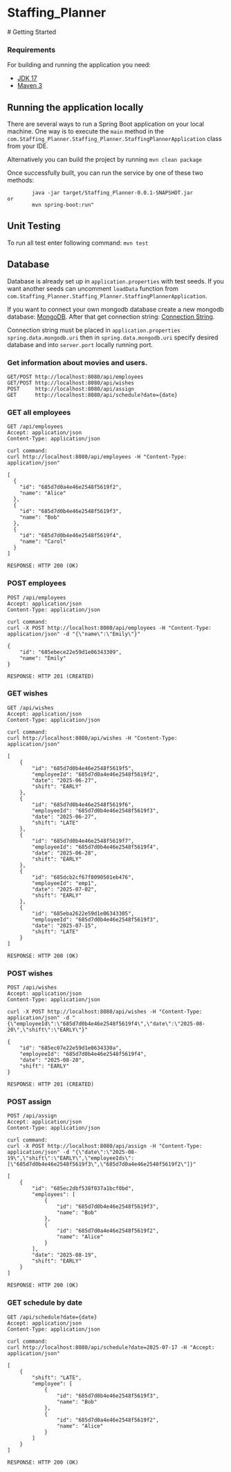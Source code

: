 # Staffing_Planner
﻿# Getting Started

### Requirements
For building and running the application you need:

- [JDK 17](https://www.oracle.com/java/technologies/downloads/#java17)
- [Maven 3](https://maven.apache.org)

## Running the application locally

There are several ways to run a Spring Boot application on your local machine. One way is to execute the `main` method in the `com.Staffing_Planner.Staffing_Planner.StaffingPlannerApplication` class from your IDE.

Alternatively you can build the project by running ```mvn clean package```

Once successfully built, you can run the service by one of these two methods:
```
        java -jar target/Staffing_Planner-0.0.1-SNAPSHOT.jar
or
        mvn spring-boot:run"
```

## Unit Testing
To run all test enter following command: ``` mvn test ```

## Database
Database is already set up in `application.properties` with test seeds.
If you want another seeds can uncomment `loadData` function from  `com.Staffing_Planner.Staffing_Planner.StaffingPlannerApplication`.

If you want to connect your own mongodb database create a new mongodb database:
[MongoDB](https://www.mongodb.com/resources/products/fundamentals/create-database).
After that get connection string: 
[Connection String](https://www.mongodb.com/basics/mongodb-connection-string).

Connection string must be placed in `application.properties` `spring.data.mongodb.uri` then in `spring.data.mongodb.uri` specify desired database and into `server.port` locally running port.

### Get information about movies and users.

```
GET/POST http://localhost:8080/api/employees 
GET/POST http://localhost:8080/api/wishes
POST     http://localhost:8080/api/assign
GET      http://localhost:8080/api/schedule?date={date}
```

### GET all employees 

```
GET /api/employees 
Accept: application/json
Content-Type: application/json

curl command:
curl http://localhost:8080/api/employees -H "Content-Type: application/json"

[
  {
    "id": "685d7d0a4e46e2548f5619f2",
    "name": "Alice"
  },
  {
    "id": "685d7d0b4e46e2548f5619f3",
    "name": "Bob"
  },
  {
    "id": "685d7d0b4e46e2548f5619f4",
    "name": "Carol"
  }
]

RESPONSE: HTTP 200 (OK)
```

### POST employees

```
POST /api/employees 
Accept: application/json
Content-Type: application/json

curl command:
curl -X POST http://localhost:8080/api/employees -H "Content-Type: application/json" -d "{\"name\":\"Emily\"}"

{
	"id": "685ebece22e59d1e06343309",
	"name": "Emily"
}

RESPONSE: HTTP 201 (CREATED)
```

### GET wishes 
```
GET /api/wishes 
Accept: application/json
Content-Type: application/json

curl command:
curl http://localhost:8080/api/wishes -H "Content-Type: application/json"

[
    {
        "id": "685d7d0b4e46e2548f5619f5",
        "employeeId": "685d7d0a4e46e2548f5619f2",
        "date": "2025-06-27",
        "shift": "EARLY"
    },
    {
        "id": "685d7d0b4e46e2548f5619f6",
        "employeeId": "685d7d0b4e46e2548f5619f3",
        "date": "2025-06-27",
        "shift": "LATE"
    },
    {
        "id": "685d7d0b4e46e2548f5619f7",
        "employeeId": "685d7d0b4e46e2548f5619f4",
        "date": "2025-06-28",
        "shift": "EARLY"
    },
    {
        "id": "685dcb2cf67f8090501eb476",
        "employeeId": "emp1",
        "date": "2025-07-02",
        "shift": "EARLY"
    },
    {
        "id": "685eba2622e59d1e06343305",
        "employeeId": "685d7d0b4e46e2548f5619f3",
        "date": "2025-07-15",
        "shift": "LATE"
    }
]

RESPONSE: HTTP 200 (OK)
```

### POST wishes 
```
POST /api/wishes 
Accept: application/json
Content-Type: application/json

curl -X POST http://localhost:8080/api/wishes -H "Content-Type: application/json" -d "{\"employeeId\":\"685d7d0b4e46e2548f5619f4\",\"date\":\"2025-08-20\",\"shift\":\"EARLY\"}"

{
    "id": "685ec07e22e59d1e0634330a",
    "employeeId": "685d7d0b4e46e2548f5619f4",
    "date": "2025-08-20",
    "shift": "EARLY"
}

RESPONSE: HTTP 201 (CREATED)
```

### POST assign

```
POST /api/assign 
Accept: application/json
Content-Type: application/json

curl command:
curl -X POST http://localhost:8080/api/assign -H "Content-Type: application/json" -d "{\"date\":\"2025-08-19\",\"shift\":\"EARLY\",\"employeeIds\":[\"685d7d0b4e46e2548f5619f3\",\"685d7d0a4e46e2548f5619f2\"]}"

[
    {
        "id": "685ec2dbf538f037a1bcf0bd",
        "employees": [
            {
                "id": "685d7d0b4e46e2548f5619f3",
                "name": "Bob"
            },
            {
                "id": "685d7d0a4e46e2548f5619f2",
                "name": "Alice"
            }
        ],
        "date": "2025-08-19",
        "shift": "EARLY"
    }
]

RESPONSE: HTTP 200 (OK)
```

### GET schedule by date
```
GET /api/schedule?date={date}
Accept: application/json
Content-Type: application/json

curl command:
curl http://localhost:8080/api/schedule?date=2025-07-17 -H "Accept: application/json"

[
    {
        "shift": "LATE",
        "employee": [
            {
                "id": "685d7d0b4e46e2548f5619f3",
                "name": "Bob"
            },
            {
                "id": "685d7d0a4e46e2548f5619f2",
                "name": "Alice"
            }
        ]
    }
]

RESPONSE: HTTP 200 (OK)
```